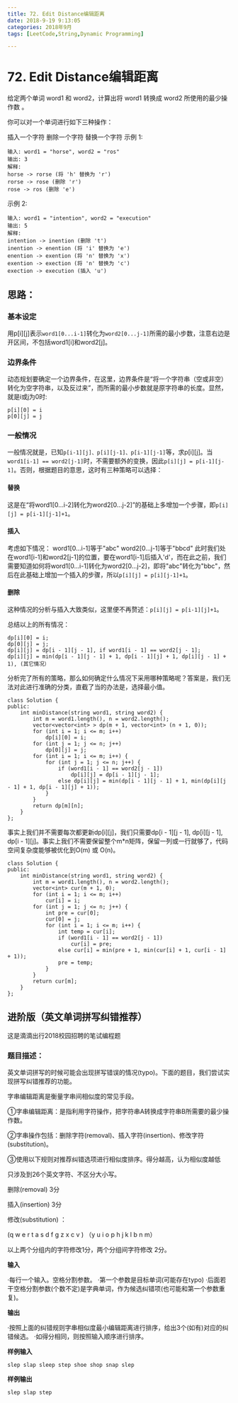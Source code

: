 ```yaml
---
title: 72. Edit Distance编辑距离
date: 2018-9-19 9:13:05 
categories: 2018年9月
tags: [LeetCode,String,Dynamic Programming]

---
```


# 72. Edit Distance编辑距离

 
给定两个单词 word1 和 word2，计算出将 word1 转换成 word2 所使用的最少操作数 。


<!-- more -->

你可以对一个单词进行如下三种操作：

插入一个字符
删除一个字符
替换一个字符
示例 1:
	
	输入: word1 = "horse", word2 = "ros"
	输出: 3
	解释: 
	horse -> rorse (将 'h' 替换为 'r')
	rorse -> rose (删除 'r')
	rose -> ros (删除 'e')
示例 2:
	
	输入: word1 = "intention", word2 = "execution"
	输出: 5
	解释: 
	intention -> inention (删除 't')
	inention -> enention (将 'i' 替换为 'e')
	enention -> exention (将 'n' 替换为 'x')
	exention -> exection (将 'n' 替换为 'c')
	exection -> execution (插入 'u')

## 思路：

### 基本设定
用p[i][j]表示`word1[0...i-1]`转化为`word2[0...j-1]`所需的最小步数，注意右边是开区间，不包括word1[i]和word2[j]。

### 边界条件
动态规划要确定一个边界条件，在这里，边界条件是“将一个字符串（空或非空）转化为空字符串，以及反过来”，而所需的最小步数就是原字符串的长度。显然，就是i或j为0时:

	p[i][0] = i
	p[0][j] = j
### 一般情况
一般情况就是，已知`p[i-1][j]、p[i][j-1]、p[i-1][j-1]`等，求p[i][j]。当`word1[i-1] == word2[j-1]`时，不需要额外的变换，因此`p[i][j] = p[i-1][j-1]`。否则，根据题目的意思，这时有三种策略可以选择：

#### 替换 
这是在“将word1[0...i-2]转化为word2[0...j-2]”的基础上多增加一个步骤，即`p[i][j] = p[i-1][j-1]+1`。
#### 插入 
考虑如下情况：
word1[0...i-1]等于"abc"
word2[0...j-1]等于"bbcd" 此时我们处在word1[i-1]和word2[j-1]的位置，要在word1[i-1]后插入'd'，而在此之前，我们需要知道如何将word1[0...i-1]转化为word2[0...j-2]，即将"abc"转化为"bbc"，然后在此基础上增加一个插入的步骤，所以`p[i][j] = p[i][j-1]+1`。
#### 删除 
这种情况的分析与插入大致类似，这里便不再赘述：`p[i][j] = p[i-1][j]+1`。

总结以上的所有情况：

	dp[i][0] = i;
	dp[0][j] = j;
	dp[i][j] = dp[i - 1][j - 1], if word1[i - 1] == word2[j - 1];
	dp[i][j] = min(dp[i - 1][j - 1] + 1, dp[i - 1][j] + 1, dp[i][j - 1] + 1), (其它情况）
分析完了所有的策略，那么如何确定什么情况下采用哪种策略呢？答案是，我们无法对此进行准确的分类，直截了当的办法是，选择最小值。
	
	class Solution { 
	public:
	    int minDistance(string word1, string word2) { 
	        int m = word1.length(), n = word2.length();
	        vector<vector<int> > dp(m + 1, vector<int> (n + 1, 0));
	        for (int i = 1; i <= m; i++)
	            dp[i][0] = i;
	        for (int j = 1; j <= n; j++)
	            dp[0][j] = j;  
	        for (int i = 1; i <= m; i++) {
	            for (int j = 1; j <= n; j++) {
	                if (word1[i - 1] == word2[j - 1]) 
	                    dp[i][j] = dp[i - 1][j - 1];
	                else dp[i][j] = min(dp[i - 1][j - 1] + 1, min(dp[i][j - 1] + 1, dp[i - 1][j] + 1));
	            }
	        }
	        return dp[m][n];
	    }
	};

事实上我们并不需要每次都更新dp[i][j]，我们只需要dp[i - 1][j - 1], dp[i][j - 1], dp[i - 1][j]。事实上我们不需要保留整个m*n矩阵，保留一列或一行就够了，代码空间复杂度能够被优化到O(m) 或 O(n)。
	
	class Solution { 
	public:
	    int minDistance(string word1, string word2) {
	        int m = word1.length(), n = word2.length();
	        vector<int> cur(m + 1, 0);
	        for (int i = 1; i <= m; i++)
	            cur[i] = i;
	        for (int j = 1; j <= n; j++) {
	            int pre = cur[0];
	            cur[0] = j;
	            for (int i = 1; i <= m; i++) {
	                int temp = cur[i];
	                if (word1[i - 1] == word2[j - 1])
	                    cur[i] = pre;
	                else cur[i] = min(pre + 1, min(cur[i] + 1, cur[i - 1] + 1));
	                pre = temp;
	            }
	        }
	        return cur[m]; 
	    }
	}; 


## 进阶版（英文单词拼写纠错推荐）

这是滴滴出行2018校园招聘的笔试编程题

### 题目描述：
英文单词拼写的时候可能会出现拼写错误的情况(typo)。下面的题目，我们尝试实现拼写纠错推荐的功能。

字串编辑距离是衡量字串间相似度的常见手段。

①字串编辑距离：是指利用字符操作，把字符串A转换成字符串B所需要的最少操作数。

②字串操作包括：删除字符(removal)、插入字符(insertion)、修改字符(substitution)。

③使用以下规则对推荐纠错选项进行相似度排序。得分越高，认为相似度越低

只涉及到26个英文字符、不区分大小写。

删除(removal)  3分

插入(insertion) 3分

修改(substitution) ：

(q w e r t a s d f g z x c v ) （y u i o p h j k l b n m）

以上两个分组内的字符修改1分，两个分组间字符修改 2分。

**输入**

·每行一个输入。空格分割参数。 ·第一个参数是目标单词(可能存在typo) ·后面若干空格分割参数(个数不定)是字典单词，作为候选纠错项(也可能和第一个参数重复)。

**输出**

·按照上面的纠错规则字串相似度最小编辑距离进行排序，给出3个(如有)对应的纠错候选。 ·如得分相同，则按照输入顺序进行排序。


**样例输入**

	slep slap sleep step shoe shop snap slep
**样例输出**

	slep slap step
 


